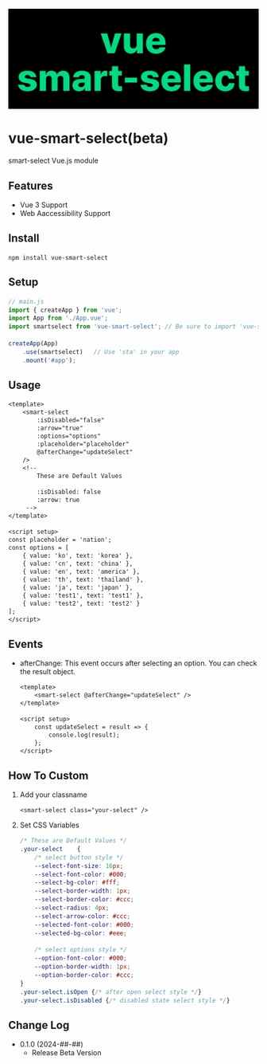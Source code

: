 ![vue-smart-select](logo.svg)

# **vue-smart-select(beta)**
smart-select Vue.js module

## **Features**
* Vue 3 Support
* Web Aaccessibility Support

## **Install**
```
npm install vue-smart-select
```

## **Setup**
```js
// main.js
import { createApp } from 'vue';
import App from './App.vue';
import smartselect from 'vue-smart-select';	// Be sure to import 'vue-smart-select'

createApp(App)
	.use(smartselect)	// Use 'sta' in your app
	.mount('#app');
```

## **Usage**
```vue
<template>
	<smart-select
		:isDisabled="false"
		:arrow="true"
		:options="options"
		:placeholder="placeholder"
		@afterChange="updateSelect"
	/>
	<!-- 
		These are Default Values

		:isDisabled: false
		:arrow: true
	 -->
</template>

<script setup>
const placeholder = 'nation';
const options = [
	{ value: 'ko', text: 'korea' },
	{ value: 'cn', text: 'china' },
	{ value: 'en', text: 'america' },
	{ value: 'th', text: 'thailand' },
	{ value: 'ja', text: 'japan' },
	{ value: 'test1', text: 'test1' },
	{ value: 'test2', text: 'test2' }
];
</script>
```

## **Events**
* afterChange: This event occurs after selecting an option. You can check the result object.
	```vue
	<template>
		<smart-select @afterChange="updateSelect" />
	</template>

	<script setup>
		const updateSelect = result => {
			console.log(result);
		};
	</script>
	```

## **How To Custom**
1) Add your classname
	```vue
	<smart-select class="your-select" />
	```

2) Set CSS Variables
	```css
	/* These are Default Values */
	.your-select	{
		/* select button style */
		--select-font-size: 16px;
		--select-font-color: #000;
		--select-bg-color: #fff;
		--select-border-width: 1px;
		--select-border-color: #ccc;
		--select-radius: 4px;
		--select-arrow-color: #ccc;
		--selected-font-color: #000;
		--selected-bg-color: #eee;

		/* select options style */
		--option-font-color: #000;
		--option-border-width: 1px;
		--option-border-color: #ccc;
	}
	.your-select.isOpen	{/* after open select style */}
	.your-select.isDisabled	{/* disabled state select style */}
	```

## **Change Log**
* 0.1.0 (2024-##-##)
	* Release Beta Version